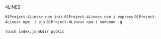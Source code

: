 4LINES

`01Project-4Lines> npm init`
`01Project-4Lines> npm i express`
`01Project-4Lines> npm  i ejs`
`01Project-4Lines> npm i nodemon -g`

`touch index.js`
`mkdir public`